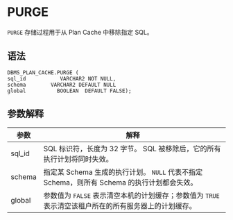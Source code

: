 PURGE 
==========================

`PURGE` 存储过程用于从 Plan Cache 中移除指定 SQL。 

语法 
-----------------------

```unknow
DBMS_PLAN_CACHE.PURGE (
sql_id           VARCHAR2 NOT NULL, 
schema        VARCHAR2 DEFAULT NULL
global          BOOLEAN  DEFAULT FALSE);
```



参数解释 
-------------------------



|   参数   |                                      解释                                       |
|--------|-------------------------------------------------------------------------------|
| sql_id | SQL 标识符，长度为 32 字节。 SQL 被移除后，它的所有执行计划将同时失效。                                    |
| schema | 指定某 Schema 生成的执行计划。 `NULL` 代表不指定 Schema，则所有 Schema 的执行计划都会失效。 |
| global | 参数值为 `FALSE` 表示清空本机的计划缓存；参数值为 `TRUE` 表示清空该租户所在的所有服务器上的计划缓存。                   |


